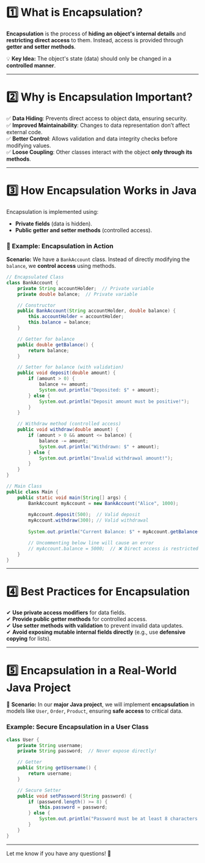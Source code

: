 # 1️⃣ What is Encapsulation?

**Encapsulation** is the process of **hiding an object's internal details** and **restricting direct access** to them. Instead, access is provided through **getter and setter methods**.

💡 **Key Idea:** The object's state (data) should only be changed in a **controlled manner**.

---

# 2️⃣ Why is Encapsulation Important?

✅ **Data Hiding**: Prevents direct access to object data, ensuring security.  
✅ **Improved Maintainability**: Changes to data representation don’t affect external code.  
✅ **Better Control**: Allows validation and data integrity checks before modifying values.  
✅ **Loose Coupling**: Other classes interact with the object **only through its methods**.  

---

# 3️⃣ How Encapsulation Works in Java

Encapsulation is implemented using:

- **Private fields** (data is hidden).
- **Public getter and setter methods** (controlled access).

### 📌 Example: Encapsulation in Action

**Scenario:** We have a `BankAccount` class. Instead of directly modifying the `balance`, we **control access** using methods.

```java
// Encapsulated Class
class BankAccount {
    private String accountHolder;  // Private variable
    private double balance;  // Private variable

    // Constructor
    public BankAccount(String accountHolder, double balance) {
        this.accountHolder = accountHolder;
        this.balance = balance;
    }

    // Getter for balance
    public double getBalance() {
        return balance;
    }

    // Setter for balance (with validation)
    public void deposit(double amount) {
        if (amount > 0) {
            balance += amount;
            System.out.println("Deposited: $" + amount);
        } else {
            System.out.println("Deposit amount must be positive!");
        }
    }

    // Withdraw method (controlled access)
    public void withdraw(double amount) {
        if (amount > 0 && amount <= balance) {
            balance -= amount;
            System.out.println("Withdrawn: $" + amount);
        } else {
            System.out.println("Invalid withdrawal amount!");
        }
    }
}

// Main Class
public class Main {
    public static void main(String[] args) {
        BankAccount myAccount = new BankAccount("Alice", 1000);
        
        myAccount.deposit(500);  // Valid deposit
        myAccount.withdraw(300); // Valid withdrawal
        
        System.out.println("Current Balance: $" + myAccount.getBalance());

        // Uncommenting below line will cause an error
        // myAccount.balance = 5000;  // ❌ Direct access is restricted!
    }
}
```

---

# 4️⃣ Best Practices for Encapsulation

✔ **Use private access modifiers** for data fields.  
✔ **Provide public getter methods** for controlled access.  
✔ **Use setter methods with validation** to prevent invalid data updates.  
✔ **Avoid exposing mutable internal fields directly** (e.g., use **defensive copying** for lists).  

---

# 5️⃣ Encapsulation in a Real-World Java Project

📌 **Scenario:** In our **major Java project**, we will implement **encapsulation** in models like `User`, `Order`, `Product`, ensuring **safe access** to critical data.

### **Example: Secure Encapsulation in a User Class**

```java
class User {
    private String username;
    private String password;  // Never expose directly!

    // Getter
    public String getUsername() {
        return username;
    }

    // Secure Setter
    public void setPassword(String password) {
        if (password.length() >= 8) {
            this.password = password;
        } else {
            System.out.println("Password must be at least 8 characters!");
        }
    }
}
```

---

Let me know if you have any questions! 🚀
